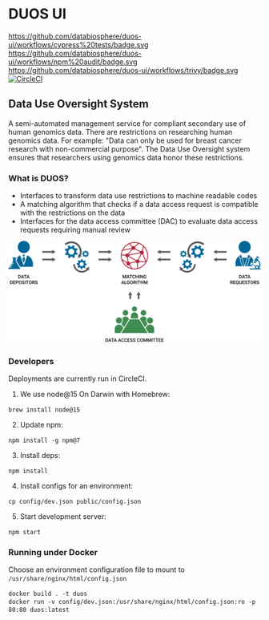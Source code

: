 DUOS UI
=======
https://github.com/databiosphere/duos-ui/workflows/cypress%20tests/badge.svg
https://github.com/databiosphere/duos-ui/workflows/npm%20audit/badge.svg
https://github.com/databiosphere/duos-ui/workflows/trivy/badge.svg
[![CircleCI](https://circleci.com/gh/DataBiosphere/duos-ui.svg?style=svg)](https://circleci.com/gh/DataBiosphere/duos-ui)

## Data Use Oversight System
A semi-automated management service for compliant secondary use of human genomics data.
There are restrictions on researching human genomics data. For example: 
"Data can only be used for breast cancer research with non-commercial purpose".
The Data Use Oversight system ensures that researchers using genomics data honor these restrictions.

### What is DUOS?
* Interfaces to transform data use restrictions to machine readable codes
* A matching algorithm that checks if a data access request is compatible with the restrictions on the data
* Interfaces for the data access committee (DAC) to evaluate data access requests requiring manual review

![What is DUOS](https://github.com/DataBiosphere/duos-ui/blob/develop/public/images/what_is_duos.svg)

### Developers

Deployments are currently run in CircleCI.

1. We use node@15 On Darwin with Homebrew:

```
brew install node@15
```
2. Update npm:

```
npm install -g npm@7
```
3. Install deps:

```
npm install
```
4. Install configs for an environment:

```
cp config/dev.json public/config.json
```
5. Start development server:

```
npm start
```
### Running under Docker

Choose an environment configuration file to mount to `/usr/share/nginx/html/config.json`

```
docker build . -t duos
docker run -v config/dev.json:/usr/share/nginx/html/config.json:ro -p 80:80 duos:latest
```
